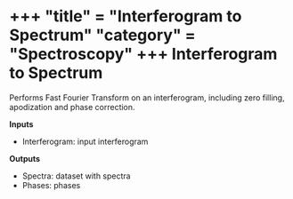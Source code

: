+++
"title" = "Interferogram to Spectrum"
"category" = "Spectroscopy"
+++
Interferogram to Spectrum
=========================

Performs Fast Fourier Transform on an interferogram, including zero filling, apodization and phase correction.

**Inputs**

- Interferogram: input interferogram

**Outputs**

- Spectra: dataset with spectra
- Phases: phases

